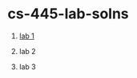# cs-445-lab-solns

1. [lab 1](https://github.com/khelifanasir/cs-445-lab-solns/blob/main/lab%201.pdf)

2. lab 2

3. lab 3
